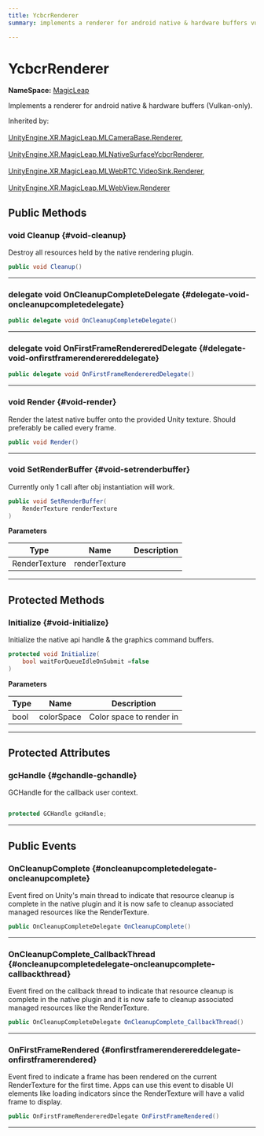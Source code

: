 ```yaml
---
title: YcbcrRenderer
summary: implements a renderer for android native & hardware buffers vulkan-only. 

---
```


# YcbcrRenderer



**NameSpace:** 
[MagicLeap](/unity-api/api/UnityEngine.XR.MagicLeap/UnityEngine.XR.MagicLeap.md) 


Implements a renderer for android native & hardware buffers (Vulkan-only).   


Inherited by: <br></br>[UnityEngine.XR.MagicLeap.MLCameraBase.Renderer](/unity-api/api/UnityEngine.XR.MagicLeap/MLCameraBase/UnityEngine.XR.MagicLeap.MLCameraBase.Renderer.md), <br></br>[UnityEngine.XR.MagicLeap.MLNativeSurfaceYcbcrRenderer](/unity-api/api/UnityEngine.XR.MagicLeap/UnityEngine.XR.MagicLeap.MLNativeSurfaceYcbcrRenderer.md), <br></br>[UnityEngine.XR.MagicLeap.MLWebRTC.VideoSink.Renderer](/unity-api/api/UnityEngine.XR.MagicLeap/MLWebRTC/VideoSink/UnityEngine.XR.MagicLeap.MLWebRTC.VideoSink.Renderer.md), <br></br>[UnityEngine.XR.MagicLeap.MLWebView.Renderer](/unity-api/api/UnityEngine.XR.MagicLeap/MLWebView/UnityEngine.XR.MagicLeap.MLWebView.Renderer.md)




## Public Methods

### void Cleanup {#void-cleanup}

Destroy all resources held by the native rendering plugin. 

```csharp
public void Cleanup()
```






-----------

### delegate void OnCleanupCompleteDelegate {#delegate-void-oncleanupcompletedelegate}

```csharp
public delegate void OnCleanupCompleteDelegate()
```






-----------

### delegate void OnFirstFrameRendereredDelegate {#delegate-void-onfirstframerenderereddelegate}

```csharp
public delegate void OnFirstFrameRendereredDelegate()
```






-----------

### void Render {#void-render}

Render the latest native buffer onto the provided Unity texture. Should preferably be called every frame. 

```csharp
public void Render()
```






-----------

### void SetRenderBuffer {#void-setrenderbuffer}

Currently only 1 call after obj instantiation will work. 

```csharp
public void SetRenderBuffer(
    RenderTexture renderTexture
)
```


**Parameters**

| Type | Name  | Description  | 
|--|--|--|
| RenderTexture |renderTexture||






-----------

## Protected Methods

### Initialize {#void-initialize}

Initialize the native api handle & the graphics command buffers. 

```csharp
protected void Initialize(
    bool waitForQueueIdleOnSubmit =false
)
```


**Parameters**

| Type | Name  | Description  | 
|--|--|--|
| bool |colorSpace|Color space to render in|






-----------

## Protected Attributes

### gcHandle {#gchandle-gchandle}

GCHandle for the callback user context. 

```csharp

protected GCHandle gcHandle;

```






-----------

## Public Events

### OnCleanupComplete {#oncleanupcompletedelegate-oncleanupcomplete}

Event fired on Unity's main thread to indicate that resource cleanup is complete in the native plugin and it is now safe to cleanup associated managed resources like the RenderTexture. 

```csharp
public OnCleanupCompleteDelegate OnCleanupComplete()
```






-----------

### OnCleanupComplete_CallbackThread {#oncleanupcompletedelegate-oncleanupcomplete-callbackthread}

Event fired on the callback thread to indicate that resource cleanup is complete in the native plugin and it is now safe to cleanup associated managed resources like the RenderTexture. 

```csharp
public OnCleanupCompleteDelegate OnCleanupComplete_CallbackThread()
```






-----------

### OnFirstFrameRendered {#onfirstframerenderereddelegate-onfirstframerendered}

Event fired to indicate a frame has been rendered on the current RenderTexture for the first time. Apps can use this event to disable UI elements like loading indicators since the RenderTexture will have a valid frame to display. 

```csharp
public OnFirstFrameRendereredDelegate OnFirstFrameRendered()
```






-----------

